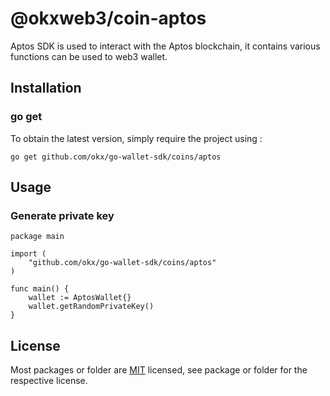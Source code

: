 # @okxweb3/coin-aptos
Aptos SDK is used to interact with the Aptos blockchain, it contains various functions can be used to web3 wallet.

## Installation

### go get

To obtain the latest version, simply require the project using :

```shell
go get github.com/okx/go-wallet-sdk/coins/aptos
```

## Usage

### Generate private key

```golang
package main

import (
	"github.com/okx/go-wallet-sdk/coins/aptos"
)

func main() {
	wallet := AptosWallet{}
	wallet.getRandomPrivateKey()
}
```

## License
Most packages or folder are [MIT](<https://github.com/okx/go-wallet-sdk/blob/main/LICENSE>) licensed, see package or folder for the respective license.
